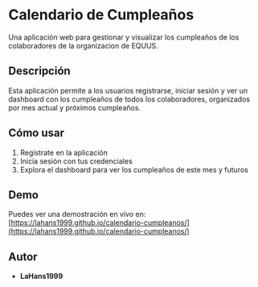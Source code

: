 # Calendario de Cumpleaños

Una aplicación web para gestionar y visualizar los cumpleaños de los colaboradores de la organizacion de EQUUS.

## Descripción

Esta aplicación permite a los usuarios registrarse, iniciar sesión y ver un dashboard con los cumpleaños de todos los colaboradores, organizados por mes actual y próximos cumpleaños.


## Cómo usar

1. Regístrate en la aplicación
2. Inicia sesión con tus credenciales
3. Explora el dashboard para ver los cumpleaños de este mes y futuros

## Demo

Puedes ver una demostración en vivo en: [https://lahans1999.github.io/calendario-cumpleanos/](https://lahans1999.github.io/calendario-cumpleanos/)

## Autor

- **LaHans1999**
